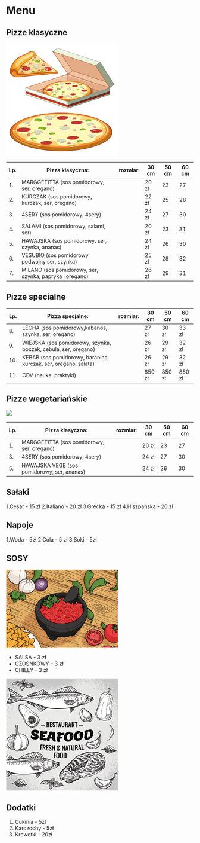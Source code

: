 # Menu

## Pizze klasyczne

<img src = "img/pizza6.jpg" width = 300>

|Lp. |Pizza klasyczna:                                             |rozmiar: | 30 cm | 50 cm | 60 cm |
|---|--------------------------------------------------------------|---------|-------|-------|-------|
|1. |MARGGETITTA (sos pomidorowy, ser, oregano)|                             |20 zł | 23 | 27 |
|2. |KURCZAK (sos pomidorowy, kurczak, ser, oregano)|                        |22 zł | 25 | 28 |
|3. |4SERY (sos pomidorowy, 4sery)|                                          |24 zł | 27 | 30 |
|4. |SALAMI (sos pomidorowy, salami, ser)|                                   |20 zł | 23 | 31 |
|5. |HAWAJSKA (sos pomidorowy. ser, szynka, ananas)|                         |24 zł | 26 | 30 |
|6. |VESUBIO (sos pomidorowy, podwójny ser, szynka)|                         |25 zł | 28 | 32 |
|7. |MILANO (sos pomidorowy, ser, szynka, papryka i oregano)|                |26 zł | 29 | 31 |

## Pizze specialne

|Lp. |Pizza specjalne:                                                        |rozmiar: | 30 cm | 50 cm | 60 cm |
|---|-------------------------------------------------------------------------|---------|-------|-------|-------|
|8. |LECHA (sos pomidorowy,kabanos, szynka, ser, oregano)|                               | 27 zł | 30 zł | 33 zł |
|9. |WIEJSKA (sos pomidorowy, szynka, boczek, cebula, ser, oregano)|                     | 26 zł | 29 zł | 32 zł |
|10. |KEBAB (sos pomidorowy, baranina, kurczak, ser, oregano, sałata)|                   | 26 zł | 29 zł | 32 zł |
|11. |CDV (nauka, praktyki)|                                                             | 850 zł | 850 zł | 850 zł |

## Pizze wegetariańskie

<img src = "img/pizza7menu.jpg" width = 300>

|Lp. |Pizza klasyczna:                                             |rozmiar: | 30 cm | 50 cm | 60 cm |
|---|--------------------------------------------------------------|---------|-------|-------|-------|
|1. |MARGGETITTA (sos pomidorowy, ser, oregano)|                             |20 zł | 23 | 27 |                        |22 zł | 25 | 28 |
|3. |4SERY (sos pomidorowy, 4sery)|                                          |24 zł | 27 | 30 ||                                   |20 zł | 23 | 31 |
|5. |HAWAJSKA VEGE (sos pomidorowy, ser, ananas)|                         |24 zł | 26 | 30 |

## Sałaki

1.Cesar - 15 zł
2.Italiano - 20 zł
3.Grecka - 15 zł
4.Hiszpańska - 20 zł

## Napoje

1.Woda - 5zł
2.Cola - 5 zł
3.Soki - 5zł

## SOSY

<img src = "img/molcajete-vector-illustration.png" width = 300>

- SALSA - 3 zł
- CZOSNKOWY - 3 zł
- CHILLY - 3 zł


<img src = "img/vecteezy_vector-set-seafood-restaurant-with-fresh-and-natural-food_11060050.jpg" width = 300>

## Dodatki

1. Cukinia - 5zł
2. Karczochy - 5zł
3. Krewetki - 20zł




